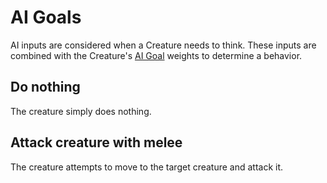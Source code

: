 # AI Goals

AI inputs are considered when a Creature needs to think. These inputs are combined with the Creature's
[AI Goal](aiGoals.md) weights to determine a behavior.

##  Do nothing

The creature simply does nothing.

## Attack creature with melee

The creature attempts to move to the target creature and attack it.
